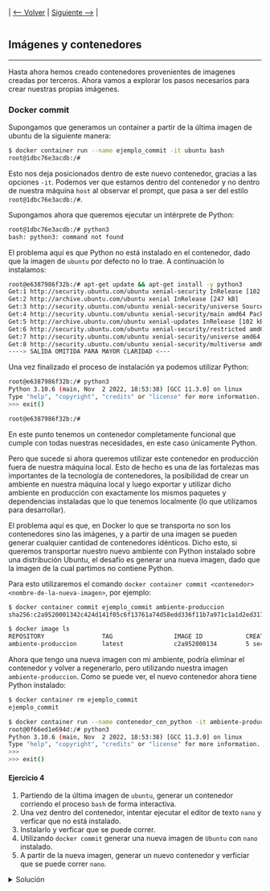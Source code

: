 | [&lt;-- Volver](1_Docker.md) |
[Siguiente --&gt;](3_Storage.md) |
```

```

## Imágenes y contenedores

---

Hasta ahora hemos creado contenedores provenientes de imagenes creadas por terceros. Ahora vamos a explorar los pasos necesarios para crear nuestras propias imágenes.

### Docker commit

Supongamos que generamos un container a partir de la última imagen de ubuntu de la siguiente manera:

```bash
$ docker container run --name ejemplo_commit -it ubuntu bash
root@1dbc76e3acdb:/#
```

Esto nos deja posicionados dentro de este nuevo contenedor, gracias a las opciones `-it`. Podemos ver que estamos dentro del contenedor y no dentro de nuestra máquina `host` al observar el prompt, que pasa a ser del estilo `root@1dbc76e3acdb:/#`.

Supongamos ahora que queremos ejecutar un intérprete de Python:

```bash
root@1dbc76e3acdb:/# python3
bash: python3: command not found
```

El problema aquí es que Python no está instalado en el contenedor, dado que la imagen de `ubuntu` por defecto no lo trae. A continuación lo instalamos:

```bash
root@e6387986f32b:/# apt-get update && apt-get install -y python3
Get:1 http://security.ubuntu.com/ubuntu xenial-security InRelease [102 kB]
Get:2 http://archive.ubuntu.com/ubuntu xenial InRelease [247 kB]
Get:3 http://security.ubuntu.com/ubuntu xenial-security/universe Sources [43.0 kB]
Get:4 http://security.ubuntu.com/ubuntu xenial-security/main amd64 Packages [406 kB]
Get:5 http://archive.ubuntu.com/ubuntu xenial-updates InRelease [102 kB]
Get:6 http://security.ubuntu.com/ubuntu xenial-security/restricted amd64 Packages [12.8 kB]
Get:7 http://security.ubuntu.com/ubuntu xenial-security/universe amd64 Packages [187 kB]
Get:8 http://security.ubuntu.com/ubuntu xenial-security/multiverse amd64 Packages [2931 B]
----> SALIDA OMITIDA PARA MAYOR CLARIDAD <---
```

Una vez finalizado el proceso de instalación ya podemos utilizar Python:

```bash
root@e6387986f32b:/# python3
Python 3.10.6 (main, Nov  2 2022, 18:53:38) [GCC 11.3.0] on linux
Type "help", "copyright", "credits" or "license" for more information.
>>> exit()

root@e6387986f32b:/#
```

En este punto tenemos un contenedor completamente funcional que cumple con todas nuestras necesidades, en este caso únicamente Python.

Pero que sucede si ahora queremos utilizar este contenedor en producción fuera de nuestra máquina local. Esto de hecho es una de las fortalezas mas importantes de la tecnología de contenedores, la posibilidad de crear un ambiente en nuestra máquina local y luego exportar y utilizar dicho ambiente en producción con exactamente los mismos paquetes y dependencias instaladas que lo que tenemos localmente (lo que utilizamos para desarrollar).

El problema aquí es que, en Docker lo que se transporta no son los contenedores sino las imágenes,  y a partir de una imagen se pueden generar cualquier cantidad de contenedores idénticos. Dicho esto, si queremos transportar nuestro nuevo ambiente con Python instalado sobre una distribución Ubuntu, el desafío es generar una nueva imagen, dado que la imagen de la cual partimos no contiene Python.

Para esto utilizaremos el comando `docker container commit <contenedor> <nombre-de-la-nueva-imagen>`, por ejemplo:

```bash
$ docker container commit ejemplo_commit ambiente-produccion
sha256:c2a9520001342c424d141f05c6f13761a74d58edd336f11b7a971c1a1d2ed317

$ docker image ls
REPOSITORY                TAG                 IMAGE ID            CREATED             SIZE
ambiente-produccion       latest              c2a952000134        5 seconds ago       189.2 MB
```

Ahora que tengo una nueva imagen con mi ambiente, podría eliminar el contenedor y volver a regenerarlo, pero utilizando nuestra imagen `ambiente-produccion`. Como se puede ver, el nuevo contenedor ahora tiene Python instalado:

```bash
$ docker container rm ejemplo_commit
ejemplo_commit

$ docker container run --name contenedor_con_python -it ambiente-produccion bash
root@0f66ed1e694d:/# python3
Python 3.10.6 (main, Nov  2 2022, 18:53:38) [GCC 11.3.0] on linux
Type "help", "copyright", "credits" or "license" for more information.
>>> 
>>> exit()

```

#### Ejercicio 4

1. Partiendo de la última imagen de `ubuntu`, generar un contenedor corriendo el proceso `bash` de forma interactiva.
2. Una vez dentro del contenedor, intentar ejecutar el editor de texto `nano` y verficar que no está instalado.
3. Instalarlo y verficar que se puede correr.
4. Utilizando `docker commit` generar una nueva imagen de `Ubuntu` con `nano` instalado.
5. A partir de la nueva imagen, generar un nuevo contenedor y verficiar que se puede correr `nano`.





<details>
    <summary>Solución</summary>
<pre>
<code>
$ docker container run --name ejercicio4 -it ubuntu bash
.
root@0f7e17479085:/# nano
bash: nano: command not found
.
root@0f7e17479085:/# apt-get update && apt-get install -y nano
Get:1 http://security.ubuntu.com/ubuntu jammy-security InRelease [110 kB]
Get:2 http://archive.ubuntu.com/ubuntu jammy InRelease [270 kB]
Get:3 http://archive.ubuntu.com/ubuntu jammy-updates InRelease [114 kB]
(...)
.  
root@0f7e17479085:/# nano
root@0f7e17479085:/# exit
.
$ docker container ls -l
CONTAINER ID   IMAGE     COMMAND   CREATED         STATUS                     PORTS     NAMES
0f7e17479085   ubuntu    "bash"    4 minutes ago   Exited (0) 9 seconds ago             ejercicio4
.
$ docker container commit ejercicio4 ubuntu_con_nano
sha256:84a9196c1c28041ee4ac976b28917539209f282025b5dc848f829e70b5822cf6
.
$ docker image ls
REPOSITORY            TAG       IMAGE ID       CREATED          SIZE
ubuntu_con_nano       latest    84a9196c1c28   8 seconds ago    118MB
.
$ docker container run -it --name ejercicio4_nuevo ubuntu_con_nano
root@88ebe0cb22f8:/# nano
root@88ebe0cb22f8:/# exit
.





</pre>
</code>
























### Dockerfile

El método anterior es útil para generar imágenes a partir de contenedores, pero tiene muchas desventajas a la hora de su uso en producción. Es poco flexible, y la imagen no está optimizada para versionarse al igual que hacemos con nuestro código. Profundicemos sobre este punto con un ejemplo.

Supongamos que nuestro ambiente de producción no incluye únicamente Python3, sino también `python3-pip, `
Pensemos en el proceso para armar un ambiente de este tipo; habría que generar un contenedor con Ubuntu, instalar todos estos paquetes y luego hacer un commit. Ahora, ¿qué pasaría si durante nuestro proceso de desarrollo decidimos explorar la posiblidad de cambiar nuestro motor de base de datos de MySQL a PostgreSQL? ¿Cómo haríamos para generar una nueva imágen? Podríamos intentar desinstalar MySQL e instalar PostgreSQL en su lugar, pero veamos que hay dependencias como mysql-connector que sólo tienen sentido si utilizamos MySQL y que deberían también ser desinstaladas para mantener "limpia" nuestra imagen que luego será utilzada en producción. Finalmente habría que instalar los módulos de Python correspondientes para trabajar con una base de datos PostgreSQL y hacer un commit para generar la nueva imagen.

Principales desventajas del enfoque anterior:

- Si la decisión de cambiar a PostgreSQL se toma varias semanas o meses luego de generada la primer imagen, probablemente no recuerde que existían las librerías de Python que Soportan MySQL (mysql-connector) dado que los paquetes que hay instalados en la imagen no quedan documentados en ningún sitio (en realidad se pueden ver con el comando `docker history` pero esto no es práctico).
- Los cambios en los ambientes de desarrollo pueden darse decenas de veces en el transcurso de un proyecto, la desinstalación de módulos y librerías que ya no son necesarias puede volverse una tarea tediosa.
- En general cada cambio en el ambiente de desarrollo viene acompañado por un cambio en el código fuente de nuestra aplicación, lo que nos gustaría poder hacer es versionar nuestro ambiente utilizando los mismos mecanismos (ej.: GIT) que utilizamos para versionar nuestro código. Pero cada nueva imagen generada con el método de `docker commit` pesa cientos de MB y no contiene información de los paquetes que hay instalados en ella.
- Si queremos reutilizar nuestro ambiente para otro desarrollo no tenemos visibilidad de qué software hay instalado en la imagen para poder adaptarlo a las necesidades del nuevo proyecto.
- En caso de que el proceso que necesitamos correr en nuestro contenedor no sea "bash", ni siquiera hay una forma sencilla y directa de generar el ambiente por medio de  `docker commit`.

La solución a los problemas planteados anteriormente es la utilización de un archivo `Dockerfile` para la construcción de nuestra imagen.
Un archivo `Dockerfile` es básicamente un archivo de texto que describe de forma unívoca cuál es el contenido de la imagen. Para entenderlo mejor, veamos como aplicaríamos esta técnica para la creación de la imagen del ejemplo anterior.

El contenido del archivo 'Dockerfile' sería el siguiente:

```dockerfile
FROM ubuntu
LABEL maintainer="cdh@conatel.com.uy"
RUN apt-get update
RUN DEBIAN_FRONTEND=noninteractive apt-get install -y --no-install-recommends tzdata
RUN apt-get install -y python3
RUN apt-get install -y python3-pip
RUN pip3 install --upgrade pip
RUN pip3 install requests
RUN pip3 install mysql-connector==2.2.9
RUN pip3 install django==1.10
RUN echo "mysql-server mysql-server/root_password password CursoDocker2022." | debconf-set-selections
RUN echo "mysql-server mysql-server/root_password_again password CursoDocker2022." | debconf-set-selections
RUN apt-get install -y mysql-server
RUN apt-get install -y tftpd-hpa
ENV TZ=America/Montevideo
RUN ln -snf /usr/share/zoneinfo/$TZ /etc/localtime && echo $TZ > /etc/timezone
RUN apt-get install -y openssh-server
RUN apt-get install -y nginx
CMD bash
```

Una vez que tenemos el archivo `Dockerfile` creado, lo único que debemos hacer para generar la imagen es guardarlo en un directorio vacío, que se denomina `contexto`, y luego  ubicados en el mismo ejecutar:

```bash
$ docker build -t prod-env:0.1 .
```

Este proceso generará una imágen llamada `prod-env:0.1` a partir de la cual podrémos generar la cantidad de contenedores que necesítemos.

> 👉 El `:0.1` hace referencia al tag de la versión que le se asigna a la imagen que estoy creando, lo que me permite versionar diferentes ambientes o configuraciones. Si no lo especificamos, docker le asignará el tag por defecto, que es `:latest`

Este método tiene las siguientes ventajas:

- La especificación de la imagen (el archivo `Dockerfile`) ocupa apenas unos bytes por lo que se vuelve muy sencilla de transportar.
- El archivo `Dockerfile` contiene la información exacta de los paquetes que hay instalados en la imagen, lo que nos sirve de documentación.
- El archivo `Dockerfile` es totalmente versionable con un gestor de código como GIT.
- Si necesitamos hacer un cambio en nuestro ambiente sólo necesitamos modificar las líneas correspondientes del `Dockerfile` y volver a generar la imagen. No es necesario instalar y desinstalar paquetes manualmente.

Ahora, si quisiéramos generar un contenedor a partir de la imagen que construímos anteriormente, podemos ejecutar como siempre:

```bash
$ docker container run -it prod-env:0.1
root@08322e95d53c:/#
```

A continuación indicaremos los principales comandos que se utilizan dentro de un archivo `Dockerfile`:

#### `FROM`

Especifíca la imagen base a utilizar, sobre la cuál se construiría la nueva imagen. En el ejemplo estamos usando `ubuntu`.

#### `LABEL`

Permite agregar metadata de forma arbitraria a la imagen (opcional). Esto puede utilizarse con múltiples propósitos, en este caso particular se está utilizando para indicar el correo del "dueño" de la imagen. Esta medatada puede consultarse luego, cuando el contenedor esté creado, con el comando `docker inspect`.

```bash
$ docker image inspect prod-env:0.1
...
...
"Labels": {
    "maintainer": "cdh@conatel.com.uy"
}
...
...
```

#### `ADD`

Permite agregar un archivo (o directorio) a la imagen que estoy creando. Puede utilizarse por ejemplo, para incluir archivos con datos de configuración que requiera nuestra aplicación.

La sintaxis es `ADD <source> <destination>` siendo `<source>` la ubicación (path) del archivo dentro del directorio `contexto` del equipo host, y `<destination>` la ubicación donde quiero colocar el archivo dentro del contenedor.

Para definir `<source>` se pueden utilizar wildcards. Por ejemplo `ADD configuracion?.txt /data/` agregará al directorio `/data` del contenedor todos los archivos del contexto que comiencen con `configuracion` que luego tengan exactamente un caracter y que terminen con la extensión `.txt`

#### `RUN`

Ejecuta un comando, por defecto con el shell `/bin/sh -c`, agregando el resultado del comando a la imagen que se está construyendo (en una nueva capa).

#### `ENV`

Define una variable de entorno que será disponibilizada dentro del contenedor cuando éste se encuentre corriendo.

#### `CMD`

Indica cuál es el comando que el contenedor va a ejecutar por defecto cuando se ejecute, en caso de que el usuario al crear el contenedor (`docker container run`) no indique un comando específico. Esta línea en general se colocal al final del archivo `Dockerfile.`

#### Ejercicio 5

1. Crear un directorio y navegar hacia él:

```bash
$ mkdir contexto
$ cd contexto
~/contexto$
```

2. Dentro del nuevo directorio crear 3 archivos vacíos, con el comando `touch`, de la siguiente manera:

```bash
~/contexto$ touch archivo1.cfg archivo2.cfg archivo3.cfg
```

3. Dentro del mismo directorio crear un archivo `Dockerfile` con las siguientes líneas:

```dockerfile
FROM ubuntu
ADD <completar>
```

Donde dice `<completar>` se debe escribir, en una única línea, el comando necesario para agregar al directorio `/data` de la imagen los tres archivos creados en el paso 2.

4. Construir una imagen a partir del Dockerfile:

```bash
~/contexto$ docker build -t ejercicio5 .
```

5. Crear un contenedor a partir de la nueva imagen y verificar que los 3 archivos están presentes en `/data`

<details>
    <summary>Solución</summary>
<pre>
<code>
~/contexto$ cat Dockerfile
FROM ubuntu
ADD archivo?.cfg /data/
.
~/contexto$ docker build -t ejercicio5 .
Sending build context to Docker daemon  3.584kB
Step 1/2 : FROM ubuntu
 ---> a8780b506fa4
Step 2/2 : ADD archivo?.cfg /data/
 ---> 2db5ac716d3d
Successfully built 2db5ac716d3d
Successfully tagged ejercicio5:latest
.
~/contexto$ docker container run -it --rm ejercicio5
root@f69759d29668:/# cd /data
root@f69759d29668:/data# ls -la
total 8
drwxr-xr-x 2 root root 4096 Nov  7 17:17 .
drwxr-xr-x 1 root root 4096 Nov  7 17:17 ..
-rw-rw-r-- 1 root root    0 Nov  7 17:16 archivo1.cfg
-rw-rw-r-- 1 root root    0 Nov  7 17:16 archivo2.cfg
-rw-rw-r-- 1 root root    0 Nov  7 17:16 archivo3.cfg
root@f69759d29668:/data# exit
</code>
</pre>

#### Ejercicio 6

1. Modificar el `Dockerfile` construido en el ejercicio anterior para que tenga una sentencia `RUN` que instale Python de la siguiente manera `apt-get update && apt-get install -y python3 `
2. Volver a construir la imagen.
3. Crear un contenedor a partir de la imagen y verificar que Python está instalado de la siguiente manera:

```bash
root@08f5d92ad130:/# python3
Python 3.5.2 (default, Nov 23 2017, 16:37:01)
[GCC 5.4.0 20160609] on linux
Type "help", "copyright", "credits" or "license" for more information.
>>> exit()
root@08f5d92ad130:/#
```

<details>
    <summary>Solución</summary>
<pre><code>
~/contexto$ cat Dockerfile
FROM ubuntu
ADD archivo?.cfg /data/
RUN apt-get update && apt-get install -y python3
</code></pre>

#### Ejercicio 7

En este ejercicio haremos que, por defecto, los contenedores creados a partir de nuestra nueva imagen corran python en lugar de `bash`

1. En el Dockerfile que utilizamos en los ejercicios anteriores, agregar una línea al final de la siguiente manera: `CMD python3`.
2. Volver a construir la imagen.
3. Crear un contenedor a partir de la nueva imagen, pero no especificar un comando a ejecutar.
4. Verificar que al crearse, el contenedor nos deja posicionados en el interprete de Python.

<details>
    <summary>Solución</summary>
<pre><code>
~/contexto$ cat Dockerfile
FROM ubuntu
ADD archivo?.cfg /data/
RUN apt-get update && apt-get install -y python3
CMD python3
</code></pre>

#### Ejercicio 8

En este ejercicio exploraremos como utilizar las variables de entorno cambiando el directorio "home" del contenedor.

1. Partiendo del Dockerfile utilizado anteriormente, agregar la siguiente líne `ENV HOME /mi_casa`
2. Luego vamos a crear el directorio `mi_casa` dentro de la imagen agregando al Dockerfile la siguiente línea `RUN mkdir $HOME`
3. Volver a construir la imagen.
4. A partir de la nueva imagen, crear un contenedor y verficiar que al tipear `cd ~` quedamos posicionados dentro del directorio `mi_casa`. (recuerde que en el ejercicio anterior modificó el comando por defecto del contenedor, por lo que ahora para ejecutar `bash` hay que hacerlo explicitamente, o bien volver a colocar bash como comando por defecto en el Dockerfile).

<details>
    <summary>Solución</summary>
<pre>
<code>
~/contexto$ cat Dockerfile
FROM ubuntu
ADD archivo?.cfg /data/
RUN apt-get update && apt-get install -y python3
ENV HOME /mi_casa
RUN mkdir $HOME
CMD python3
.
~/contexto$ docker build -t ejercicio8 .
(...)
~/contexto$ docker container run -it --rm ejercicio8 /bin/bash
root@2b1b88794be8:/# cd
root@2b1b88794be8:~# pwd
/mi_casa
</code>
</pre>

### Optimización de la construcción de imágenes

Antes de aprender como escribir nuestro archivo Dockerfile para generar nuestras imágenes de forma mas eficiente, es necesario entender como funciona el proceso de construcción de una imágen a bajo nivel. Cuando creamos una imagen a partir de un archivo Dockerfile con el comando

El objetivo de la estructura de capas almacenadas en cache es optimizar el tiempo de construcción de las imagenes y el espacio en disco que consumen los contenedores, mas sobre esto

En caso de que encuentre una imagen que se corresponda con dicha directiva, se saltea el paso de la generación de la misma (porque ya está generada) y pasa a la siguiente directiva. Este proceso se repite hasta que alguna de las imágenes no se encuentre en cache local, en tal caso Docker crea dicha imagen

Dado que las capas son read-only, si una capa posterior modifica un archivo contenido en una capa anterior, es necesario copiar nuevamente el archivo completo en la capa posterior, siéndo esta última copia la que se utilizará. Esta forma de construir las imágenes como capas una sobre otra, tiene la implicancia de que si modificamos una capa "del medio", será necesario volver a generar todas las capas sucesivas, dado que las capas no son autocontenidas sino que se basan en su capa anterior incluyendo únicamente los "nuevos archivos".

Entender esto es la clave para generar archivos Dockerfile mas eficientes; veámoslo con un ejemplo.

Cuando construímos nuestra imagen 

#### `Ejercicio 9`

1. `Generar una nueva carpeta:`

   ```
   code
   ```
2. `Dentro de la nueva carpeta, generar un archivo de configuración:`

   ```
   code
   ```
3. `Generar un archivo `

```
code
```

4. `Construir la imagen.`

```
code
```

5. `Modificar el archivo de configuración.`

```
code
```

6. `Construir la nueva imagen y ver que todas las capas posteriores a la sentencia `

```
code
```

7. `Ahora modificamos el Dockerfile colocando la sentencia `

```
code
```

7. `Volvemos a construir la imagen`

```
code
```

8. `Modificar nuevamente el archivo`

```
code
```

9. `Finalmente, construimos una última vez la imagen viendo que esta vez el proceso es mucho mas rápido.`

```
code
```

### `Contenedores vs imágenes`

`Si bien conceptualmente las diferencias entre contenedores e imágenes son importantes, la realidad es que si análizamos uno y otro a bajo nivel, tienen una estructura casí idéntica. De hecho la imagen es parte del contenedor; veamos esto en mas detalle. Un contenedor es una imagen a la que se le agrega una capa adicional con permisos de escritura. Esta capa contendrá todos los archivos que se generen en el contenedor mientras el mismo esté corriendo. Esta capa con permiso de escritura permanecerá en nuestro sistema haciendo persistentes los datos contenidos en ella mientras el contenedor exista; cuando borramos un contenedor de nuestro sistema con el comando `

`img`

`La forma en que están estructurados los contenedores presenta un beneficio muy importante, y es que si corremos varios conenedores derivados de una misma imagen, el espacio que ocupará cada uno en disco será unicamente la sumatoria de todas las capas superiores (capas de contenedor) mas la imagen en sí, que se sumará una única vez. El diagrama a continuación muestra este concepto gráficamente:`

`img`

`| `
